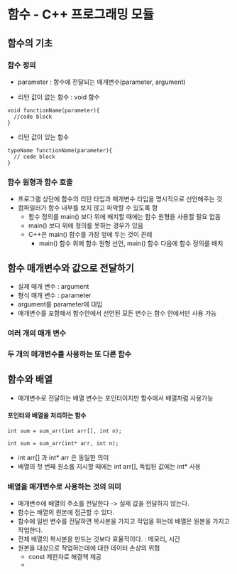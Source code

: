# 함수 - C++ 프로그래밍 모듈

## 함수의 기초

### 함수 정의

- parameter : 함수에 전달되는 매개변수(parameter, argument)

- 리턴 값이 없는 함수 : void 함수

```
void functionName(parameter){
  //code block
}
```

- 리턴 값이 있는 함수

```
typeName functionName(parameter){
  // code block
}
```

### 함수 원형과 함수 호출

- 프로그램 상단에 함수의 리턴 타입과 매개변수 타입을 명시적으로 선언해주는 것
- 컴파일러가 함수 내부를 보지 않고 파악할 수 있도록 함
  - 함수 정의를 main() 보다 위에 배치할 때에는 함수 원형을 사용할 필요 없음
  - main() 보다 위에 정의를 못하는 경우가 있음
  - C++은 main() 함수를 가장 앞에 두는 것이 관례
    - main() 함수 위에 함수 원형 선언, main() 함수 다음에 함수 정의를 배치

## 함수 매개변수와 값으로 전달하기

- 실제 매개 변수 : argument
- 형식 매개 변수 : parameter
- argument를 parameter에 대입
- 매개변수를 포함해서 함수안에서 선언된 모든 변수는 함수 안에서만 사용 가능

### 여러 개의 매개 변수

### 두 개의 매개변수를 사용하는 또 다른 함수

## 함수와 배열

- 매개변수로 전달하는 배열 변수는 포인터이지만 함수에서 배열처럼 사용가능

#### 포인터와 배열을 처리하는 함수

```
int sum = sum_arr(int arr[], int n);

int sum = sum_arr(int* arr, int n);
```

- int arr[] 과 int* arr 은 동일한 의미
- 배열의 첫 번째 원소를 지시할 때에는 int arr[], 독립된 값에는 int* 사용

### 배열을 매개변수로 사용하는 것의 의미

- 매개변수에 배열의 주소를 전달한다 -> 실제 값을 전달하지 않는다.
- 함수는 배열의 원본에 접근할 수 있다.
- 함수에 일반 변수를 전달하면 복사본을 가지고 작업을 하는데 배열은 원본을 가지고 작업한다.
- 전체 배열의 복사본을 만드는 것보다 효율적이다. : 메모리, 시간
- 원본을 대상으로 작업하는데에 대한 데이터 손상의 위험
  - const 제한자로 해결책 제공
  - 
